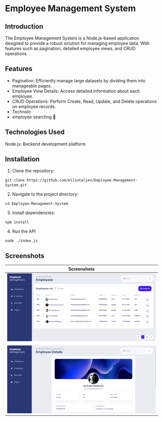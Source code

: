 # Employee Management System

## Introduction
The Employee Management System is a Node.js-based application designed to provide a robust solution for managing employee data. With features such as pagination, detailed employee views, and CRUD operations.


## Features
- Pagination: Efficiently manage large datasets by dividing them into manageable pages.
- Employee View Details: Access detailed information about each employee.
- CRUD Operations: Perform Create, Read, Update, and Delete operations on employee records.
- Technolo
- employee searchng 🔎
## Technologies Used
Node.js: Backend development platform.


## Installation

1. Clone the repository:

```
git clone https://github.com/elliotalien/Employee-Management-System.git

```

2. Navigate to the project directory:

```
cd Employee-Management-System

```

3. Install dependencies:

```
npm install
```

4. Run the API

```
node ./index.js
```

## Screenshots

| Screenshots |
|-------------|
|<img src="https://github.com/elliotalien/Employee-Management-System/blob/main/images/first%20image.png">|
|             |
|<img src="https://github.com/elliotalien/Employee-Management-System/blob/main/images/second%20image.png">|
